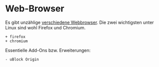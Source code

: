 # Web-Browser

Es gibt unzählige [verschiedene Webbrowser](https://wiki.archlinux.org/index.php/List_of_applications/Internet#Web_browsers). Die zwei wichtigsten unter Linux sind wohl Firefox und Chromium.

    + firefox
    + chromium


Essentielle Add-Ons bzw. Erweiterungen:

    - uBlock Origin